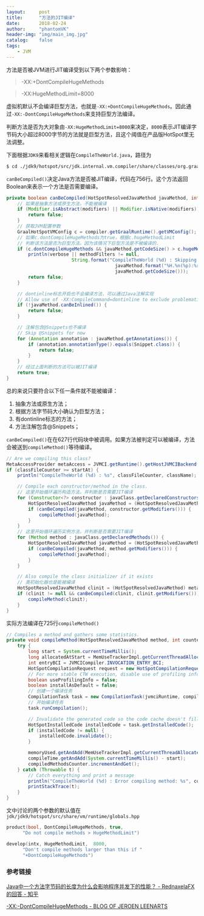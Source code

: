 ```yaml
---
layout:     post
title:      "方法的JIT编译"
date:       2018-02-24
author:     "phantomVK"
header-img: "img/main_img.jpg"
catalog:    false
tags:
    - JVM
---
```


方法是否被JVM进行JIT编译受到以下两个参数影响：

> -XX:+DontCompileHugeMethods

> -XX:HugeMethodLimit=8000

虚拟机默认不会编译巨型方法，也就是`-XX:+DontCompileHugeMethods`。因此通过`-XX:-DontCompileHugeMethods`来支持巨型方法编译。

判断方法是否为大对象由`-XX:HugeMethodLimit=8000`来决定，`8000`表示JIT编译字节码大小超过8000字节的方法就是巨型方法，且这个阈值在产品版HotSpot里无法调整。

下面根据`JDK9`来看相关逻辑在`CompileTheWorld.java`，路径为

```bash
$ cd ./jdk9/hotspot/src/jdk.internal.vm.compiler/share/classes/org.graalvm.compiler.hotspot/src/org/graalvm/compiler/hotspot
```

`canBeCompiled()`决定Java方法是否被JIT编译，代码在756行。这个方法返回Boolean来表示一个方法是否需要编译。

```java
private boolean canBeCompiled(HotSpotResolvedJavaMethod javaMethod, int modifiers) {
    // 如果是抽象方法或原生方法，不能被编译
    if (Modifier.isAbstract(modifiers) || Modifier.isNative(modifiers)) {
        return false;
    }
    // 获取JVM配置参数
    GraalHotSpotVMConfig c = compiler.getGraalRuntime().getVMConfig();
    // 如果c.dontCompileHugeMethods为true，根据c.hugeMethodLimit
    // 判断该方法是否为巨型方法，因为该情况下巨型方法是不被编译的.
    if (c.dontCompileHugeMethods && javaMethod.getCodeSize() > c.hugeMethodLimit) {
        println(verbose || methodFilters != null,
                        String.format("CompileTheWorld (%d) : Skipping huge method %s (use -XX:-DontCompileHugeMethods or -XX:HugeMethodLimit=%d to include it)", classFileCounter,
                                        javaMethod.format("%H.%n(%p):%r"),
                                        javaMethod.getCodeSize()));
        return false;
    }

    // dontinline标志开启也不会编译方法，可以通过Java注解实现
    // Allow use of -XX:CompileCommand=dontinline to exclude problematic methods
    if (!javaMethod.canBeInlined()) {
        return false;
    }

    // 注解包含@Snippets也不编译
    // Skip @Snippets for now
    for (Annotation annotation : javaMethod.getAnnotations()) {
        if (annotation.annotationType().equals(Snippet.class)) {
            return false;
        }
    }
    // 经过上面判断的方法可以被JIT编译
    return true;
}
```

总的来说只要符合以下任一条件就不能被编译：

 1. 抽象方法或原生方法；
 2. 根据方法字节码大小确认为巨型方法；
 3. 有dontinline标志的方法；
 4. 方法注解包含@Snippets；

`canBeCompiled()`在在627行代码块中被调用。如果方法被判定可以被编译，方法会被送到`compileMethod()`等待编译。

```java
// Are we compiling this class?
MetaAccessProvider metaAccess = JVMCI.getRuntime().getHostJVMCIBackend().getMetaAccess();
if (classFileCounter >= startAt) {
    println("CompileTheWorld (%d) : %s", classFileCounter, className);

    // Compile each constructor/method in the class.
    // 这里开始循环遍历构造方法，并判断是否需要JIT编译
    for (Constructor<?> constructor : javaClass.getDeclaredConstructors()) {
        HotSpotResolvedJavaMethod javaMethod = (HotSpotResolvedJavaMethod) metaAccess.lookupJavaMethod(constructor);
        if (canBeCompiled(javaMethod, constructor.getModifiers())) {
            compileMethod(javaMethod);
        }
    }
    // 这里开始循环遍历实例方法，并判断是否需要JIT编译
    for (Method method : javaClass.getDeclaredMethods()) {
        HotSpotResolvedJavaMethod javaMethod = (HotSpotResolvedJavaMethod) metaAccess.lookupJavaMethod(method);
        if (canBeCompiled(javaMethod, method.getModifiers())) {
            compileMethod(javaMethod);
        }
    }

    // Also compile the class initializer if it exists
    // 类初始化器也是能被编译
    HotSpotResolvedJavaMethod clinit = (HotSpotResolvedJavaMethod) metaAccess.lookupJavaType(javaClass).getClassInitializer();
    if (clinit != null && canBeCompiled(clinit, clinit.getModifiers())) {
        compileMethod(clinit);
    }
}
```

实际方法编译在725行`compileMethod()`

```java
// Compiles a method and gathers some statistics.
private void compileMethod(HotSpotResolvedJavaMethod method, int counter) {
    try {
        long start = System.currentTimeMillis();
        long allocatedAtStart = MemUseTrackerImpl.getCurrentThreadAllocatedBytes();
        int entryBCI = JVMCICompiler.INVOCATION_ENTRY_BCI;
        HotSpotCompilationRequest request = new HotSpotCompilationRequest(method, entryBCI, 0L);
        // For more stable CTW execution, disable use of profiling information
        boolean useProfilingInfo = false;
        boolean installAsDefault = false;
        // 创建一个编译任务
        CompilationTask task = new CompilationTask(jvmciRuntime, compiler, request, useProfilingInfo, installAsDefault);
        // 开始编译任务
        task.runCompilation();

        // Invalidate the generated code so the code cache doesn't fill up
        HotSpotInstalledCode installedCode = task.getInstalledCode();
        if (installedCode != null) {
            installedCode.invalidate();
        }

        memoryUsed.getAndAdd(MemUseTrackerImpl.getCurrentThreadAllocatedBytes() - allocatedAtStart);
        compileTime.getAndAdd(System.currentTimeMillis() - start);
        compiledMethodsCounter.incrementAndGet();
    } catch (Throwable t) {
        // Catch everything and print a message
        println("CompileTheWorld (%d) : Error compiling method: %s", counter, method.format("%H.%n(%p):%r"));
        printStackTrace(t);
    }
}
```

文中讨论的两个参数的默认值在`jdk/jdk9/hotspot/src/share/vm/runtime/globals.hpp`

```c
product(bool, DontCompileHugeMethods, true,
      "Do not compile methods > HugeMethodLimit")  

develop(intx, HugeMethodLimit,  8000,                                     
      "Don't compile methods larger than this if "                      
      "+DontCompileHugeMethods") 
```

### 参考链接

[Java中一个方法字节码的长度为什么会影响程序并发下的性能？ - RednaxelaFX的回答 - 知乎](https://www.zhihu.com/question/263322849/answer/268228465)

[-XX:-DontCompileHugeMethods - BLOG OF JEROEN LEENARTS](https://leenarts.net/2010/05/26/dontcompilehugemethods/)

